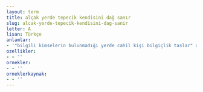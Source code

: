 ```yaml
---
layout: term
title: alçak yerde tepecik kendisini dağ sanır
slug: alcak-yerde-tepecik-kendisini-dag-sanir
letter: A
lisan: Türkçe
anlamlar:
- '"bilgili kimselerin bulunmadığı yerde cahil kişi bilgiçlik taslar" anlamında kullanılan bir söz'
ozellikler:
- - ''
ornekler:
- - ''
orneklerkaynak:
- - ''
---
```

